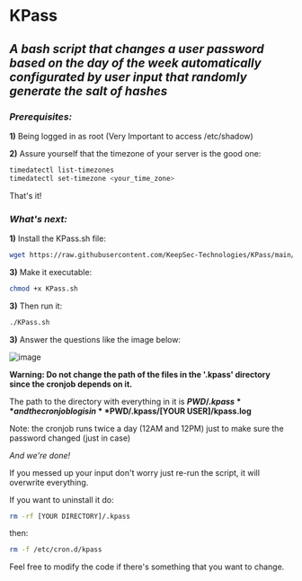 # KPass

## *A bash script that changes a user password based on the day of the week automatically configurated by user input that randomly generate the salt of hashes*

### ***Prerequisites:***

**1)** Being logged in as root (Very Important to access /etc/shadow)

**2)** Assure yourself that the timezone of your server is the good one:
```bash
timedatectl list-timezones
timedatectl set-timezone <your_time_zone>
```

That's it!

### ***What's next:***

**1)** Install the KPass.sh file:
```bash
wget https://raw.githubusercontent.com/KeepSec-Technologies/KPass/main/KPass.sh
```

**3)** Make it executable:
```bash
chmod +x KPass.sh
```
**3)** Then run it: 
```bash
./KPass.sh
```

**3)** Answer the questions like the image below:

![image](https://user-images.githubusercontent.com/108779415/180656391-b31f214b-b38e-48ca-9834-69c9542284f1.png)



**Warning: Do not change the path of the files in the '.kpass' directory since the cronjob depends on it.**

The path to the directory with everything in it is **$PWD/.kpass** and the cronjob log is in **$PWD/.kpass/[YOUR USER]/kpass.log** 

Note: the cronjob runs twice a day (12AM and 12PM) just to make sure the password changed (just in case)

*And we're done!*

If you messed up your input don't worry just re-run the script, it will overwrite everything.


If you want to uninstall it do:
```bash
rm -rf [YOUR DIRECTORY]/.kpass
```
then: 
```bash
rm -f /etc/cron.d/kpass
```

Feel free to modify the code if there's something that you want to change.
